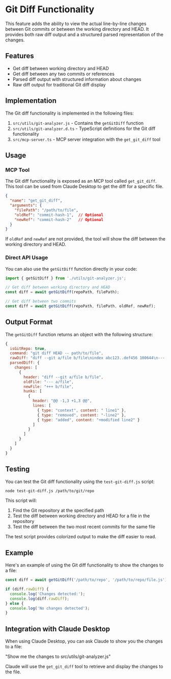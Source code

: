 # Git Diff Functionality

This feature adds the ability to view the actual line-by-line changes between Git commits or between the working directory and HEAD. It provides both raw diff output and a structured parsed representation of the changes.

## Features

- Get diff between working directory and HEAD
- Get diff between any two commits or references
- Parsed diff output with structured information about changes
- Raw diff output for traditional Git diff display

## Implementation

The Git diff functionality is implemented in the following files:

1. `src/utils/git-analyzer.js` - Contains the `getGitDiff` function
2. `src/utils/git-analyzer.d.ts` - TypeScript definitions for the Git diff functionality
3. `src/mcp-server.ts` - MCP server integration with the `get_git_diff` tool

## Usage

### MCP Tool

The Git diff functionality is exposed as an MCP tool called `get_git_diff`. This tool can be used from Claude Desktop to get the diff for a specific file.

```json
{
  "name": "get_git_diff",
  "arguments": {
    "filePath": "/path/to/file",
    "oldRef": "commit-hash-1",  // Optional
    "newRef": "commit-hash-2"   // Optional
  }
}
```

If `oldRef` and `newRef` are not provided, the tool will show the diff between the working directory and HEAD.

### Direct API Usage

You can also use the `getGitDiff` function directly in your code:

```javascript
import { getGitDiff } from './utils/git-analyzer.js';

// Get diff between working directory and HEAD
const diff = await getGitDiff(repoPath, filePath);

// Get diff between two commits
const diff = await getGitDiff(repoPath, filePath, oldRef, newRef);
```

## Output Format

The `getGitDiff` function returns an object with the following structure:

```javascript
{
  isGitRepo: true,
  command: "git diff HEAD -- path/to/file",
  rawDiff: "diff --git a/file b/file\nindex abc123..def456 100644\n--- a/file\n+++ b/file\n@@ -1,3 +1,3 @@\n line1\n-line2\n+modified line2",
  parsedDiff: {
    changes: [
      {
        header: "diff --git a/file b/file",
        oldFile: "--- a/file",
        newFile: "+++ b/file",
        hunks: [
          {
            header: "@@ -1,3 +1,3 @@",
            lines: [
              { type: "context", content: " line1" },
              { type: "removed", content: "-line2" },
              { type: "added", content: "+modified line2" }
            ]
          }
        ]
      }
    ]
  }
}
```

## Testing

You can test the Git diff functionality using the `test-git-diff.js` script:

```bash
node test-git-diff.js /path/to/git/repo
```

This script will:

1. Find the Git repository at the specified path
2. Test the diff between working directory and HEAD for a file in the repository
3. Test the diff between the two most recent commits for the same file

The test script provides colorized output to make the diff easier to read.

## Example

Here's an example of using the Git diff functionality to show the changes to a file:

```javascript
const diff = await getGitDiff('/path/to/repo', '/path/to/repo/file.js');

if (diff.rawDiff) {
  console.log('Changes detected:');
  console.log(diff.rawDiff);
} else {
  console.log('No changes detected');
}
```

## Integration with Claude Desktop

When using Claude Desktop, you can ask Claude to show you the changes to a file:

"Show me the changes to src/utils/git-analyzer.js"

Claude will use the `get_git_diff` tool to retrieve and display the changes to the file.
